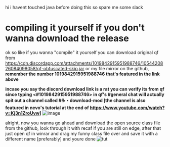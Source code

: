 hi i havent touched java before doing this so spare me some slack

# compiling it yourself if you don't wanna download the release
ok so like if you wanna "compile" it yourself you can download original qf from
https://cdn.discordapp.com/attachments/1019842915951988746/1054420826084098058/qf-obfuscated-skip.jar or my file mirror on the github, 
**remember the number 1019842915951988746 that's featured in the link above**

**incase you say the discord download link is a rat you can verify its from qf since typing <#1019842915951988746> in qf's #general chat will actually spit out a channel called #☕・download-mod [the channel is also featured in nevo's tutorial at the end of https://www.youtube.com/watch?v=Kj3n1ZroUvw]**
![image](https://user-images.githubusercontent.com/123343953/217662354-78e7395c-d551-4057-b5dc-0117ffdbcd7b.png)

alright, now you wanna go ahead and download the open source class file from the github, look through it with recaf if you are 
still on edge, after that just open qf in winrar and drag my funny class file over and save it with a different name [preferably] and youre done
![tut](https://user-images.githubusercontent.com/123343953/217662317-7a446a62-79db-44bc-b97d-302fef199cec.png)

